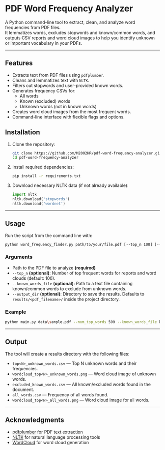 
# PDF Word Frequency Analyzer

A Python command-line tool to extract, clean, and analyze word frequencies from PDF files.  
It lemmatizes words, excludes stopwords and known/common words, and outputs CSV reports and word cloud images to help you identify unknown or important vocabulary in your PDFs.

---

## Features

- Extracts text from PDF files using `pdfplumber`.
- Cleans and lemmatizes text with `NLTK`.
- Filters out stopwords and user-provided known words.
- Generates frequency CSVs for:
  - All words
  - Known (excluded) words
  - Unknown words (not in known words)
- Creates word cloud images from the most frequent words.
- Command-line interface with flexible flags and options.


## Installation

1. Clone the repository:

   ```bash
   git clone https://github.com/M2002HR/pdf-word-frequency-analyzer.git
   cd pdf-word-frequency-analyzer
    ```

2. Install required dependencies:

   ```bash
   pip install -r requirements.txt
   ```

3. Download necessary NLTK data (if not already available):

   ```python
   import nltk
   nltk.download('stopwords')
   nltk.download('wordnet')
   ```

---

## Usage

Run the script from the command line with:

```bash
python word_frequency_finder.py path/to/your/file.pdf [--top_n 100] [--known_words_file known_words.txt] [--output_dir path/to/output]
```

### Arguments

* Path to the PDF file to analyze **(required)** 
* `--top_n` **(optional)**: Number of top frequent words for reports and word clouds (default: 100).
* `--known_words_file` **(optional)**: Path to a text file containing known/common words to exclude from unknown words.
* `--output_dir` **(optional)**: Directory to save the results. Defaults to `results/<pdf_filename>/` inside the project directory.

### Example

```bash
python main.py data\sample.pdf --num_top_words 500 --known_words_file known_words.txt
```

---

## Output

The tool will create a results directory with the following files:

* `top<N>_unknown_words.csv` — Top N unknown words and their frequencies.
* `wordcloud_top<N>_unknown_words.png` — Word cloud image of unknown words.
* `excluded_known_words.csv` — All known/excluded words found in the document.
* `all_words.csv` — Frequency of all words found.
* `wordcloud_top<N>_all_words.png` — Word cloud image for all words.

---

## Acknowledgments

* [pdfplumber](https://github.com/jsvine/pdfplumber) for PDF text extraction
* [NLTK](https://www.nltk.org/) for natural language processing tools
* [WordCloud](https://github.com/amueller/word_cloud) for word cloud generation

